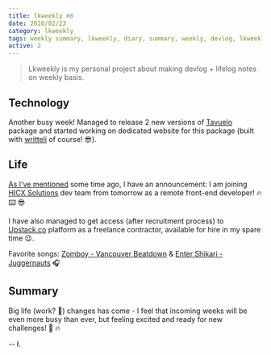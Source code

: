 ```yaml
---
title: lkweekly #8
date: 2020/02/23
category: lkweekly
tags: weekly summary, lkweekly, diary, summary, weekly, devlog, lkweekly2020, hicx, upstack, upstack.co, hicx solutions
active: 2
---
```


> Lkweekly is my personal project about making devlog + lifelog notes on weekly basis.

## Technology

Another busy week! Managed to release 2 new versions of [Tavuelo](https://www.npmjs.com/package/tavuelo) package and started working on dedicated website for this package (built with [writteli](https://github.com/writteli/writteli) of course! 😎).

## Life

[As I've mentioned](/notes/lkweekly-4/) some time ago, I have an announcement: I am joining [HICX Solutions](https://www.hicxsolutions.com/) dev team from tomorrow as a remote front-end developer! 🔥 ⌨️ 😎

I have also managed to get access (after recruitment process) to [Upstack.co](https://upstack.co) platform as a freelance contractor, available for hire in my spare time 😉.

Favorite songs: [Zomboy - Vancouver Beatdown](https://open.spotify.com/track/4BjK6hwNF7KZuT5sNTplbX?si=kr0HZ4ygQZ6VFV7Oj-RhPg) & [Enter Shikari - Juggernauts](https://open.spotify.com/track/3fitt5g65sz7NFbXFhQ75j?si=Bb8LVh3HSA62LN959VQHkA) 🎧

## Summary

Big life (work? 🤔) changes has come - I feel that incoming weeks will be even more busy than ever, but feeling excited and ready for new challenges! 💪 🔥

-- ł.
